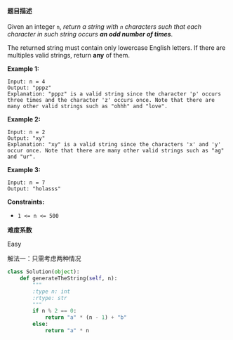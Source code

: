 #### **题目描述**
Given an integer `n`, *return a string with `n` characters such that each character in such string occurs **an odd number of times***.

The returned string must contain only lowercase English letters. If there are multiples valid strings, return **any** of them.  

 

**Example 1:**

```
Input: n = 4
Output: "pppz"
Explanation: "pppz" is a valid string since the character 'p' occurs three times and the character 'z' occurs once. Note that there are many other valid strings such as "ohhh" and "love".
```

**Example 2:**

```
Input: n = 2
Output: "xy"
Explanation: "xy" is a valid string since the characters 'x' and 'y' occur once. Note that there are many other valid strings such as "ag" and "ur".
```

**Example 3:**

```
Input: n = 7
Output: "holasss"
```

 

**Constraints:**

- `1 <= n <= 500`

**难度系数**  

Easy

解法一：只需考虑两种情况

```python
class Solution(object):
    def generateTheString(self, n):
        """
        :type n: int
        :rtype: str
        """
        if n % 2 == 0:
            return "a" * (n - 1) + "b"
        else:
            return "a" * n
        
```

